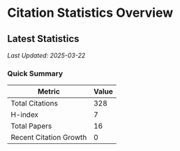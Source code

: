 # Citation Statistics Overview

## Latest Statistics
*Last Updated: 2025-03-22*

### Quick Summary
| Metric | Value |
| ------ | ----- |
| Total Citations | 328 |
| H-index | 7 |
| Total Papers | 16 |
| Recent Citation Growth | 0 |